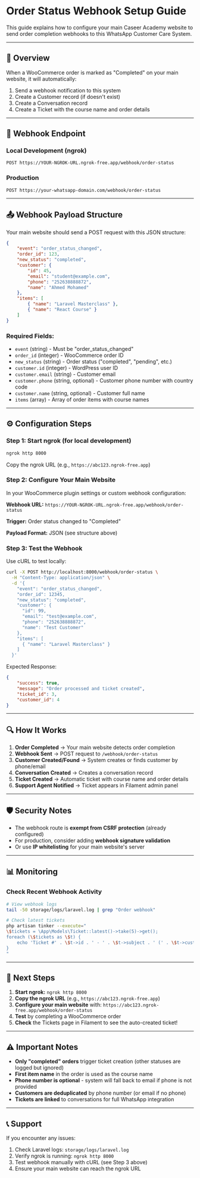 # Order Status Webhook Setup Guide

This guide explains how to configure your main Caseer Academy website to send order completion webhooks to this WhatsApp Customer Care System.

---

## 🎯 Overview

When a WooCommerce order is marked as "Completed" on your main website, it will automatically:
1. Send a webhook notification to this system
2. Create a Customer record (if doesn't exist)
3. Create a Conversation record
4. Create a Ticket with the course name and order details

---

## 📍 Webhook Endpoint

### Local Development (ngrok)
```
POST https://YOUR-NGROK-URL.ngrok-free.app/webhook/order-status
```

### Production
```
POST https://your-whatsapp-domain.com/webhook/order-status
```

---

## 📤 Webhook Payload Structure

Your main website should send a POST request with this JSON structure:

```json
{
    "event": "order_status_changed",
    "order_id": 123,
    "new_status": "completed",
    "customer": {
        "id": 45,
        "email": "student@example.com",
        "phone": "252638888872",
        "name": "Ahmed Mohamed"
    },
    "items": [
        { "name": "Laravel Masterclass" },
        { "name": "React Course" }
    ]
}
```

### Required Fields:
- `event` (string) - Must be "order_status_changed"
- `order_id` (integer) - WooCommerce order ID
- `new_status` (string) - Order status ("completed", "pending", etc.)
- `customer.id` (integer) - WordPress user ID
- `customer.email` (string) - Customer email
- `customer.phone` (string, optional) - Customer phone number with country code
- `customer.name` (string, optional) - Customer full name
- `items` (array) - Array of order items with course names

---

## ⚙️ Configuration Steps

### Step 1: Start ngrok (for local development)

```bash
ngrok http 8000
```

Copy the ngrok URL (e.g., `https://abc123.ngrok-free.app`)

### Step 2: Configure Your Main Website

In your WooCommerce plugin settings or custom webhook configuration:

**Webhook URL:** `https://YOUR-NGROK-URL.ngrok-free.app/webhook/order-status`

**Trigger:** Order status changed to "Completed"

**Payload Format:** JSON (see structure above)

### Step 3: Test the Webhook

Use cURL to test locally:

```bash
curl -X POST http://localhost:8000/webhook/order-status \
  -H "Content-Type: application/json" \
  -d '{
    "event": "order_status_changed",
    "order_id": 12345,
    "new_status": "completed",
    "customer": {
      "id": 99,
      "email": "test@example.com",
      "phone": "252638888872",
      "name": "Test Customer"
    },
    "items": [
      { "name": "Laravel Masterclass" }
    ]
  }'
```

Expected Response:
```json
{
    "success": true,
    "message": "Order processed and ticket created",
    "ticket_id": 3,
    "customer_id": 4
}
```

---

## 🔍 How It Works

1. **Order Completed** → Your main website detects order completion
2. **Webhook Sent** → POST request to `/webhook/order-status`
3. **Customer Created/Found** → System creates or finds customer by phone/email
4. **Conversation Created** → Creates a conversation record
5. **Ticket Created** → Automatic ticket with course name and order details
6. **Support Agent Notified** → Ticket appears in Filament admin panel

---

## 🛡️ Security Notes

- The webhook route is **exempt from CSRF protection** (already configured)
- For production, consider adding **webhook signature validation**
- Or use **IP whitelisting** for your main website's server

---

## 📊 Monitoring

### Check Recent Webhook Activity

```bash
# View webhook logs
tail -50 storage/logs/laravel.log | grep "Order webhook"

# Check latest tickets
php artisan tinker --execute="
\$tickets = \App\Models\Ticket::latest()->take(5)->get();
foreach (\$tickets as \$t) {
    echo 'Ticket #' . \$t->id . ' - ' . \$t->subject . ' (' . \$t->customer->name . ')' . PHP_EOL;
}
"
```

---

## 🚀 Next Steps

1. **Start ngrok:** `ngrok http 8000`
2. **Copy the ngrok URL** (e.g., `https://abc123.ngrok-free.app`)
3. **Configure your main website** with: `https://abc123.ngrok-free.app/webhook/order-status`
4. **Test** by completing a WooCommerce order
5. **Check** the Tickets page in Filament to see the auto-created ticket!

---

## ⚠️ Important Notes

- **Only "completed" orders** trigger ticket creation (other statuses are logged but ignored)
- **First item name** in the order is used as the course name
- **Phone number is optional** - system will fall back to email if phone is not provided
- **Customers are deduplicated** by phone number (or email if no phone)
- **Tickets are linked** to conversations for full WhatsApp integration

---

## 📞 Support

If you encounter any issues:
1. Check Laravel logs: `storage/logs/laravel.log`
2. Verify ngrok is running: `ngrok http 8000`
3. Test webhook manually with cURL (see Step 3 above)
4. Ensure your main website can reach the ngrok URL




